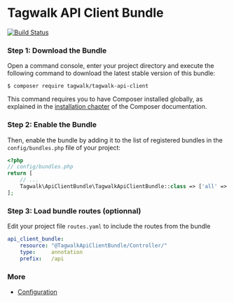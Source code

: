 Tagwalk API Client Bundle
=========================

[![Build Status](https://travis-ci.org/tag-walk/tagwalk-api-client.svg?branch=master)](https://travis-ci.org/tag-walk/tagwalk-api-client)

### Step 1: Download the Bundle

Open a command console, enter your project directory and execute the
following command to download the latest stable version of this bundle:

```console
$ composer require tagwalk/tagwalk-api-client
```

This command requires you to have Composer installed globally, as explained
in the [installation chapter](https://getcomposer.org/doc/00-intro.md)
of the Composer documentation.

### Step 2: Enable the Bundle

Then, enable the bundle by adding it to the list of registered bundles
in the `config/bundles.php` file of your project:

```php
<?php
// config/bundles.php
return [
    // ...
    Tagwalk\ApiClientBundle\TagwalkApiClientBundle::class => ['all' => true]
];
```

### Step 3: Load bundle routes (optionnal)

Edit your project file `routes.yaml` to include the routes from the bundle

```yaml
api_client_bundle:
    resource: "@TagwalkApiClientBundle/Controller/"
    type:     annotation
    prefix:   /api
```

### More

* [Configuration](Resources/doc/index.md)
